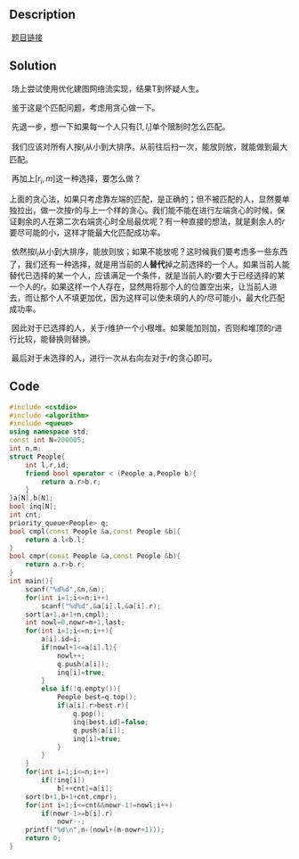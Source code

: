 ## Description

​	[题目链接](https://arc076.contest.atcoder.jp/tasks/arc076_d)



## Solution

​	场上尝试使用优化建图网络流实现，结果T到怀疑人生。

​	鉴于这是个匹配问题，考虑用贪心做一下。

​	先退一步，想一下如果每一个人只有$[1,l_i]$单个限制时怎么匹配。

​	我们应该对所有人按$l_i$从小到大排序。从前往后扫一次，能放则放，就能做到最大匹配。

​	再加上$[r_i,m]$这一种选择，要怎么做？

​	上面的贪心法，如果只考虑靠左端的匹配，是正确的；但不被匹配的人，显然要单独拉出，做一次按$r$的与上一个样的贪心。我们能不能在进行左端贪心的时候，保证剩余的人在第二次右端贪心时全局最优呢？有一种直接的想法，就是剩余人的$r$要尽可能的小，这样才能最大化匹配成功率。

​	依然按$l_i$从小到大排序，能放则放；如果不能放呢？这时候我们要考虑多一些东西了，我们还有一种选择，就是用当前的人**替代**掉之前选择的一个人。如果当前人能替代已选择的某一个人，应该满足一个条件，就是当前人的$r$要大于已经选择的某一个人的$r$。如果这样一个人存在，显然用将那个人的位置空出来，让当前人进去，而让那个人不填更加优，因为这样可以使未填的人的$r$尽可能小，最大化匹配成功率。

​	因此对于已选择的人，关于$r$维护一个小根堆。如果能加则加，否则和堆顶的$r$进行比较，能替换则替换。

​	最后对于未选择的人，进行一次从右向左对于$r$的贪心即可。



## Code

```c++
#include <cstdio>
#include <algorithm>
#include <queue>
using namespace std;
const int N=200005;
int n,m;
struct People{
    int l,r,id;
    friend bool operator < (People a,People b){
        return a.r>b.r;
    }
}a[N],b[N];
bool inq[N];
int cnt;
priority_queue<People> q;
bool cmpl(const People &a,const People &b){
    return a.l<b.l;
}
bool cmpr(const People &a,const People &b){
    return a.r>b.r;
}
int main(){
    scanf("%d%d",&n,&m);
    for(int i=1;i<=n;i++)
        scanf("%d%d",&a[i].l,&a[i].r);
    sort(a+1,a+1+n,cmpl);
    int nowl=0,nowr=m+1,last;
    for(int i=1;i<=n;i++){
        a[i].id=i;
        if(nowl+1<=a[i].l){
            nowl++;
            q.push(a[i]);
            inq[i]=true;
        }
        else if(!q.empty()){
            People best=q.top();
            if(a[i].r>best.r){
                q.pop();
                inq[best.id]=false;
                q.push(a[i]);
                inq[i]=true;
            }
        }
    }
    for(int i=1;i<=n;i++)
        if(!inq[i])
            b[++cnt]=a[i];
    sort(b+1,b+1+cnt,cmpr);
    for(int i=1;i<=cnt&&nowr-1!=nowl;i++)
        if(nowr-1>=b[i].r)
            nowr--;
    printf("%d\n",n-(nowl+(m-nowr+1)));
    return 0;
}
```

